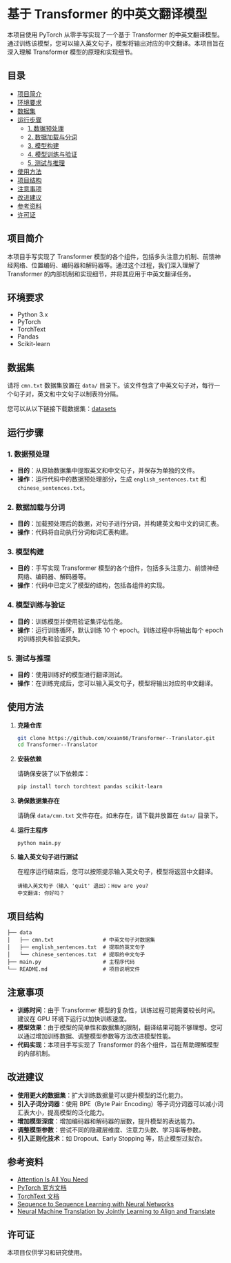 # 基于 Transformer 的中英文翻译模型

本项目使用 PyTorch 从零手写实现了一个基于 Transformer 的中英文翻译模型。通过训练该模型，您可以输入英文句子，模型将输出对应的中文翻译。本项目旨在深入理解 Transformer 模型的原理和实现细节。

## 目录

- [项目简介](#项目简介)
- [环境要求](#环境要求)
- [数据集](#数据集)
- [运行步骤](#运行步骤)
  - [1. 数据预处理](#1-数据预处理)
  - [2. 数据加载与分词](#2-数据加载与分词)
  - [3. 模型构建](#3-模型构建)
  - [4. 模型训练与验证](#4-模型训练与验证)
  - [5. 测试与推理](#5-测试与推理)
- [使用方法](#使用方法)
- [项目结构](#项目结构)
- [注意事项](#注意事项)
- [改进建议](#改进建议)
- [参考资料](#参考资料)
- [许可证](#许可证)

## 项目简介

本项目手写实现了 Transformer 模型的各个组件，包括多头注意力机制、前馈神经网络、位置编码、编码器和解码器等。通过这个过程，我们深入理解了 Transformer 的内部机制和实现细节，并将其应用于中英文翻译任务。

## 环境要求

- Python 3.x
- PyTorch
- TorchText
- Pandas
- Scikit-learn

## 数据集

请将 `cmn.txt` 数据集放置在 `data/` 目录下。该文件包含了中英文句子对，每行一个句子对，英文和中文句子以制表符分隔。

您可以从以下链接下载数据集：[datasets](http://www.manythings.org/anki/)

## 运行步骤

### 1. 数据预处理

- **目的**：从原始数据集中提取英文和中文句子，并保存为单独的文件。
- **操作**：运行代码中的数据预处理部分，生成 `english_sentences.txt` 和 `chinese_sentences.txt`。

### 2. 数据加载与分词

- **目的**：加载预处理后的数据，对句子进行分词，并构建英文和中文的词汇表。
- **操作**：代码将自动执行分词和词汇表构建。

### 3. 模型构建

- **目的**：手写实现 Transformer 模型的各个组件，包括多头注意力、前馈神经网络、编码器、解码器等。
- **操作**：代码中已定义了模型的结构，包括各组件的实现。

### 4. 模型训练与验证

- **目的**：训练模型并使用验证集评估性能。
- **操作**：运行训练循环，默认训练 10 个 epoch。训练过程中将输出每个 epoch 的训练损失和验证损失。

### 5. 测试与推理

- **目的**：使用训练好的模型进行翻译测试。
- **操作**：在训练完成后，您可以输入英文句子，模型将输出对应的中文翻译。

## 使用方法

1. **克隆仓库**

   ```bash
   git clone https://github.com/xxuan66/Transformer--Translator.git
   cd Transformer--Translator
   ```

2. **安装依赖**

   请确保安装了以下依赖库：

   ```bash
   pip install torch torchtext pandas scikit-learn
   ```

3. **确保数据集存在**

   请确保 `data/cmn.txt` 文件存在。如未存在，请下载并放置在 `data/` 目录下。

4. **运行主程序**

   ```bash
   python main.py
   ```

5. **输入英文句子进行测试**

   在程序运行结束后，您可以按照提示输入英文句子，模型将返回中文翻译。

   ```
   请输入英文句子（输入 'quit' 退出）：How are you?
   中文翻译: 你好吗？
   ```

## 项目结构

```
├── data
│   ├── cmn.txt                # 中英文句子对数据集
│   ├── english_sentences.txt  # 提取的英文句子
│   └── chinese_sentences.txt  # 提取的中文句子
├── main.py                    # 主程序代码
└── README.md                  # 项目说明文件
```

## 注意事项

- **训练时间**：由于 Transformer 模型的复杂性，训练过程可能需要较长时间。建议在 GPU 环境下运行以加快训练速度。
- **模型效果**：由于模型的简单性和数据集的限制，翻译结果可能不够理想。您可以通过增加训练数据、调整模型参数等方法改进模型性能。
- **代码实现**：本项目手写实现了 Transformer 的各个组件，旨在帮助理解模型的内部机制。

## 改进建议

- **使用更大的数据集**：扩大训练数据量可以提升模型的泛化能力。
- **引入子词分词器**：使用 BPE（Byte Pair Encoding）等子词分词器可以减小词汇表大小，提高模型的泛化能力。
- **增加模型深度**：增加编码器和解码器的层数，提升模型的表达能力。
- **调整模型参数**：尝试不同的隐藏层维度、注意力头数、学习率等参数。
- **引入正则化技术**：如 Dropout、Early Stopping 等，防止模型过拟合。

## 参考资料

- [Attention Is All You Need](https://arxiv.org/abs/1706.03762)
- [PyTorch 官方文档](https://pytorch.org/docs/stable/index.html)
- [TorchText 文档](https://pytorch.org/text/stable/index.html)
- [Sequence to Sequence Learning with Neural Networks](https://arxiv.org/abs/1409.3215)
- [Neural Machine Translation by Jointly Learning to Align and Translate](https://arxiv.org/abs/1409.0473)

## 许可证

本项目仅供学习和研究使用。
